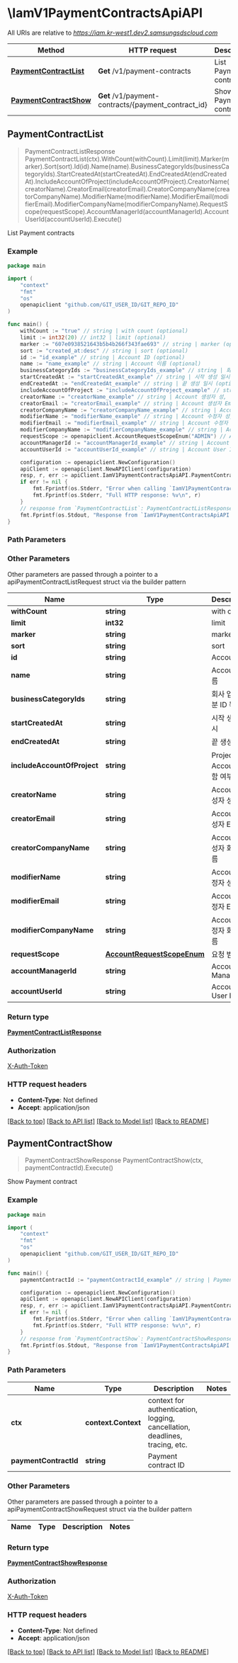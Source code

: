 # \IamV1PaymentContractsApiAPI

All URIs are relative to *https://iam.kr-west1.dev2.samsungsdscloud.com*

Method | HTTP request | Description
------------- | ------------- | -------------
[**PaymentContractList**](IamV1PaymentContractsApiAPI.md#PaymentContractList) | **Get** /v1/payment-contracts | List Payment contracts
[**PaymentContractShow**](IamV1PaymentContractsApiAPI.md#PaymentContractShow) | **Get** /v1/payment-contracts/{payment_contract_id} | Show Payment contract



## PaymentContractList

> PaymentContractListResponse PaymentContractList(ctx).WithCount(withCount).Limit(limit).Marker(marker).Sort(sort).Id(id).Name(name).BusinessCategoryIds(businessCategoryIds).StartCreatedAt(startCreatedAt).EndCreatedAt(endCreatedAt).IncludeAccountOfProject(includeAccountOfProject).CreatorName(creatorName).CreatorEmail(creatorEmail).CreatorCompanyName(creatorCompanyName).ModifierName(modifierName).ModifierEmail(modifierEmail).ModifierCompanyName(modifierCompanyName).RequestScope(requestScope).AccountManagerId(accountManagerId).AccountUserId(accountUserId).Execute()

List Payment contracts



### Example

```go
package main

import (
	"context"
	"fmt"
	"os"
	openapiclient "github.com/GIT_USER_ID/GIT_REPO_ID"
)

func main() {
	withCount := "true" // string | with count (optional)
	limit := int32(20) // int32 | limit (optional)
	marker := "607e0938521643b5b4b266f343fae693" // string | marker (optional)
	sort := "created_at:desc" // string | sort (optional)
	id := "id_example" // string | Account ID (optional)
	name := "name_example" // string | Account 이름 (optional)
	businessCategoryIds := "businessCategoryIds_example" // string | 회사 업무 구분 ID 목록 (optional)
	startCreatedAt := "startCreatedAt_example" // string | 시작 생성 일시 (optional)
	endCreatedAt := "endCreatedAt_example" // string | 끝 생성 일시 (optional)
	includeAccountOfProject := "includeAccountOfProject_example" // string | Project의 Account 포함 여부 (optional)
	creatorName := "creatorName_example" // string | Account 생성자 성, 이름 (optional)
	creatorEmail := "creatorEmail_example" // string | Account 생성자 Email (optional)
	creatorCompanyName := "creatorCompanyName_example" // string | Account 생성자 회사 이름 (optional)
	modifierName := "modifierName_example" // string | Account 수정자 성, 이름 (optional)
	modifierEmail := "modifierEmail_example" // string | Account 수정자 Email (optional)
	modifierCompanyName := "modifierCompanyName_example" // string | Account 수정자 회사 이름 (optional)
	requestScope := openapiclient.AccountRequestScopeEnum("ADMIN") // AccountRequestScopeEnum | 요청 범위 (optional)
	accountManagerId := "accountManagerId_example" // string | Account Manager ID (optional)
	accountUserId := "accountUserId_example" // string | Account User ID (optional)

	configuration := openapiclient.NewConfiguration()
	apiClient := openapiclient.NewAPIClient(configuration)
	resp, r, err := apiClient.IamV1PaymentContractsApiAPI.PaymentContractList(context.Background()).WithCount(withCount).Limit(limit).Marker(marker).Sort(sort).Id(id).Name(name).BusinessCategoryIds(businessCategoryIds).StartCreatedAt(startCreatedAt).EndCreatedAt(endCreatedAt).IncludeAccountOfProject(includeAccountOfProject).CreatorName(creatorName).CreatorEmail(creatorEmail).CreatorCompanyName(creatorCompanyName).ModifierName(modifierName).ModifierEmail(modifierEmail).ModifierCompanyName(modifierCompanyName).RequestScope(requestScope).AccountManagerId(accountManagerId).AccountUserId(accountUserId).Execute()
	if err != nil {
		fmt.Fprintf(os.Stderr, "Error when calling `IamV1PaymentContractsApiAPI.PaymentContractList``: %v\n", err)
		fmt.Fprintf(os.Stderr, "Full HTTP response: %v\n", r)
	}
	// response from `PaymentContractList`: PaymentContractListResponse
	fmt.Fprintf(os.Stdout, "Response from `IamV1PaymentContractsApiAPI.PaymentContractList`: %v\n", resp)
}
```

### Path Parameters



### Other Parameters

Other parameters are passed through a pointer to a apiPaymentContractListRequest struct via the builder pattern


Name | Type | Description  | Notes
------------- | ------------- | ------------- | -------------
 **withCount** | **string** | with count | 
 **limit** | **int32** | limit | 
 **marker** | **string** | marker | 
 **sort** | **string** | sort | 
 **id** | **string** | Account ID | 
 **name** | **string** | Account 이름 | 
 **businessCategoryIds** | **string** | 회사 업무 구분 ID 목록 | 
 **startCreatedAt** | **string** | 시작 생성 일시 | 
 **endCreatedAt** | **string** | 끝 생성 일시 | 
 **includeAccountOfProject** | **string** | Project의 Account 포함 여부 | 
 **creatorName** | **string** | Account 생성자 성, 이름 | 
 **creatorEmail** | **string** | Account 생성자 Email | 
 **creatorCompanyName** | **string** | Account 생성자 회사 이름 | 
 **modifierName** | **string** | Account 수정자 성, 이름 | 
 **modifierEmail** | **string** | Account 수정자 Email | 
 **modifierCompanyName** | **string** | Account 수정자 회사 이름 | 
 **requestScope** | [**AccountRequestScopeEnum**](AccountRequestScopeEnum.md) | 요청 범위 | 
 **accountManagerId** | **string** | Account Manager ID | 
 **accountUserId** | **string** | Account User ID | 

### Return type

[**PaymentContractListResponse**](PaymentContractListResponse.md)

### Authorization

[X-Auth-Token](../README.md#X-Auth-Token)

### HTTP request headers

- **Content-Type**: Not defined
- **Accept**: application/json

[[Back to top]](#) [[Back to API list]](../README.md#documentation-for-api-endpoints)
[[Back to Model list]](../README.md#documentation-for-models)
[[Back to README]](../README.md)


## PaymentContractShow

> PaymentContractShowResponse PaymentContractShow(ctx, paymentContractId).Execute()

Show Payment contract



### Example

```go
package main

import (
	"context"
	"fmt"
	"os"
	openapiclient "github.com/GIT_USER_ID/GIT_REPO_ID"
)

func main() {
	paymentContractId := "paymentContractId_example" // string | Payment contract ID

	configuration := openapiclient.NewConfiguration()
	apiClient := openapiclient.NewAPIClient(configuration)
	resp, r, err := apiClient.IamV1PaymentContractsApiAPI.PaymentContractShow(context.Background(), paymentContractId).Execute()
	if err != nil {
		fmt.Fprintf(os.Stderr, "Error when calling `IamV1PaymentContractsApiAPI.PaymentContractShow``: %v\n", err)
		fmt.Fprintf(os.Stderr, "Full HTTP response: %v\n", r)
	}
	// response from `PaymentContractShow`: PaymentContractShowResponse
	fmt.Fprintf(os.Stdout, "Response from `IamV1PaymentContractsApiAPI.PaymentContractShow`: %v\n", resp)
}
```

### Path Parameters


Name | Type | Description  | Notes
------------- | ------------- | ------------- | -------------
**ctx** | **context.Context** | context for authentication, logging, cancellation, deadlines, tracing, etc.
**paymentContractId** | **string** | Payment contract ID | 

### Other Parameters

Other parameters are passed through a pointer to a apiPaymentContractShowRequest struct via the builder pattern


Name | Type | Description  | Notes
------------- | ------------- | ------------- | -------------


### Return type

[**PaymentContractShowResponse**](PaymentContractShowResponse.md)

### Authorization

[X-Auth-Token](../README.md#X-Auth-Token)

### HTTP request headers

- **Content-Type**: Not defined
- **Accept**: application/json

[[Back to top]](#) [[Back to API list]](../README.md#documentation-for-api-endpoints)
[[Back to Model list]](../README.md#documentation-for-models)
[[Back to README]](../README.md)

